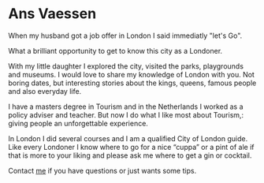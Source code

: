 # Ans Vaessen

<span class="lead">When my husband got a job offer in London I said immediatly "let's Go".</span>

What a brilliant opportunity to get to know this city as a Londoner.

With my little daughter I explored the city, visited the parks, playgrounds and museums. I would
love to share my knowledge of London with you. Not boring dates, but interesting stories about the
kings, queens, famous people and also everyday life.

I have a masters degree in Tourism and in the Netherlands I worked as a policy adviser and teacher.
But now I do what I like most about Tourism,: giving people an unforgettable experience.

In London I did several courses and I am a qualified City of London guide. Like every Londoner I
know where to go for a nice “cuppa” or a pint of ale if that is more to your liking and please ask
me where to get a gin or cocktail.

Contact [me](mailto:ans@nlgids.london) if you have questions or just wants some tips.

